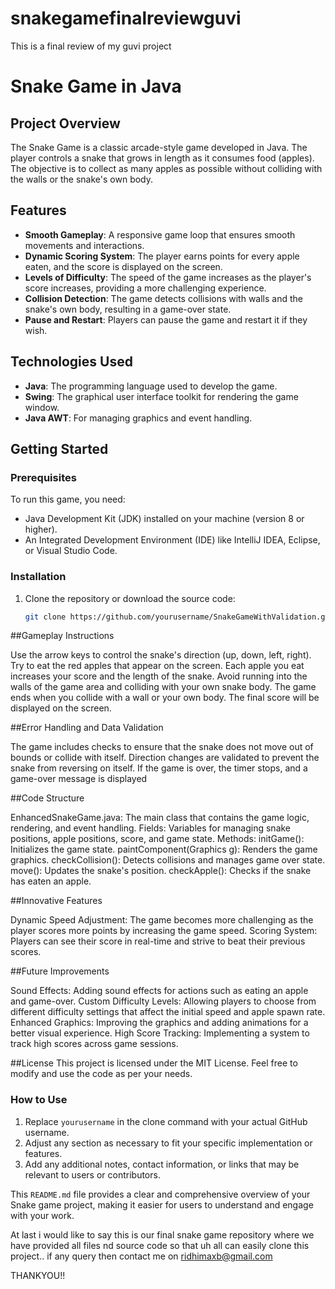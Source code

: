 # snakegamefinalreviewguvi
This is a final review of my guvi project 
# Snake Game in Java

## Project Overview

The Snake Game is a classic arcade-style game developed in Java. The player controls a snake that grows in length as it consumes food (apples). The objective is to collect as many apples as possible without colliding with the walls or the snake's own body.

## Features

- **Smooth Gameplay**: A responsive game loop that ensures smooth movements and interactions.
- **Dynamic Scoring System**: The player earns points for every apple eaten, and the score is displayed on the screen.
- **Levels of Difficulty**: The speed of the game increases as the player's score increases, providing a more challenging experience.
- **Collision Detection**: The game detects collisions with walls and the snake's own body, resulting in a game-over state.
- **Pause and Restart**: Players can pause the game and restart it if they wish.

## Technologies Used

- **Java**: The programming language used to develop the game.
- **Swing**: The graphical user interface toolkit for rendering the game window.
- **Java AWT**: For managing graphics and event handling.

## Getting Started

### Prerequisites

To run this game, you need:

- Java Development Kit (JDK) installed on your machine (version 8 or higher).
- An Integrated Development Environment (IDE) like IntelliJ IDEA, Eclipse, or Visual Studio Code.

### Installation

1. Clone the repository or download the source code:
   ```bash
   git clone https://github.com/yourusername/SnakeGameWithValidation.git
  ##Gameplay Instructions
  
Use the arrow keys to control the snake's direction (up, down, left, right).
Try to eat the red apples that appear on the screen. Each apple you eat increases your score and the length of the snake.
Avoid running into the walls of the game area and colliding with your own snake body.
The game ends when you collide with a wall or your own body. 
The final score will be displayed on the screen.

##Error Handling and Data Validation

The game includes checks to ensure that the snake does not move out of bounds or collide with itself.
Direction changes are validated to prevent the snake from reversing on itself.
If the game is over, the timer stops, and a game-over message is displayed

##Code Structure

EnhancedSnakeGame.java: The main class that contains the game logic, rendering, and event handling.
Fields: Variables for managing snake positions, apple positions, score, and game state.
Methods:
initGame(): Initializes the game state.
paintComponent(Graphics g): Renders the game graphics.
checkCollision(): Detects collisions and manages game over state.
move(): Updates the snake's position.
checkApple(): Checks if the snake has eaten an apple.

##Innovative Features

Dynamic Speed Adjustment: The game becomes more challenging as the player scores more points by increasing the game speed.
Scoring System: Players can see their score in real-time and strive to beat their previous scores.

##Future Improvements

Sound Effects: Adding sound effects for actions such as eating an apple and game-over.
Custom Difficulty Levels: Allowing players to choose from different difficulty settings that affect the initial speed and apple spawn rate.
Enhanced Graphics: Improving the graphics and adding animations for a better visual experience.
High Score Tracking: Implementing a system to track high scores across game sessions.

##License
This project is licensed under the MIT License. Feel free to modify and use the code as per your needs.


### How to Use

1. Replace `yourusername` in the clone command with your actual GitHub username.
2. Adjust any section as necessary to fit your specific implementation or features.
3. Add any additional notes, contact information, or links that may be relevant to users or contributors. 

This `README.md` file provides a clear and comprehensive overview of your Snake game project, making it easier for users to understand and engage with your work.

At last i would like to say this is our final snake game repository where we have provided all files nd source code so that uh all can easily clone this project..
if any query then contact me on ridhimaxb@gmail.com

THANKYOU!!

